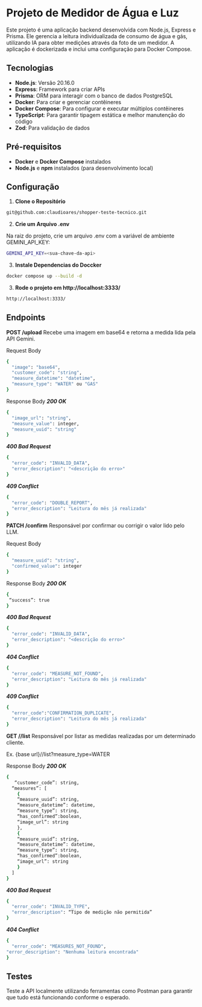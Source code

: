 # Projeto de Medidor de Água e Luz

Este projeto é uma aplicação backend desenvolvida com Node.js, Express e Prisma. Ele gerencia a leitura individualizada de consumo de água e gás, utilizando IA para obter medições através da foto de um medidor. A aplicação é dockerizada e inclui uma configuração para Docker Compose.

## Tecnologias

- **Node.js**: Versão 20.16.0
- **Express**: Framework para criar APIs
- **Prisma**: ORM para interagir com o banco de dados PostgreSQL
- **Docker**: Para criar e gerenciar contêineres
- **Docker Compose**: Para configurar e executar múltiplos contêineres
- **TypeScript**: Para garantir tipagem estática e melhor manutenção do código
- **Zod**: Para validação de dados

## Pré-requisitos

- **Docker** e **Docker Compose** instalados
- **Node.js** e **npm** instalados (para desenvolvimento local)

## Configuração

1. **Clone o Repositório**

```bash
git@github.com:claudioares/shopper-teste-tecnico.git
```
2. **Crie um Arquivo .env**

Na raiz do projeto, crie um arquivo .env com a variável de ambiente GEMINI_API_KEY:
```bash
GEMINI_API_KEY=<sua-chave-da-api>
```
3. **Instale Dependencias do Doccker**

```bash
docker compose up --build -d
```
3. **Rode o projeto em http://localhost:3333/**

```bash
http://localhost:3333/
```
## Endpoints

**POST /upload**
Recebe uma imagem em base64 e retorna a medida lida pela API Gemini.

Request Body
```bash
{
  "image": "base64",
  "customer_code": "string",
  "measure_datetime": "datetime",
  "measure_type": "WATER" ou "GAS"
}
```
Response Body
***200 OK***
```bash
{
  "image_url": "string",
  "measure_value": integer,
  "measure_uuid": "string"
}
```

***400 Bad Request***
```bash
{
  "error_code": "INVALID_DATA",
  "error_description": "<descrição do erro>"
}
```

***409 Conflict***
```bash
{
  "error_code": "DOUBLE_REPORT",
  "error_description": "Leitura do mês já realizada"
}
```

**PATCH /confirm**
Responsável por confirmar ou corrigir o valor lido pelo LLM.

Request Body
```bash
{
  "measure_uuid": "string",
  "confirmed_value": integer
}
```
Response Body
***200 OK***
```bash
{
 “success”: true
}
```

***400 Bad Request***
```bash
{
  "error_code": "INVALID_DATA",
  "error_description": "<descrição do erro>"
}
```

***404 Conflict***
```bash
{
  "error_code": "MEASURE_NOT_FOUND",
  "error_description": "Leitura do mês já realizada"
}
```

***409 Conflict***
```bash
{
  "error_code":"CONFIRMATION_DUPLICATE",
  "error_description": "Leitura do mês já realizada"
}
```

**GET /<customer code>/list**
Responsável por listar as medidas realizadas por um determinado cliente.

Ex. {base url}/<customer code>/list?measure_type=WATER

Response Body
***200 OK***
```bash
{
   “customer_code”: string,
  “measures”: [
    {
    “measure_uuid”: string,
    “measure_datetime”: datetime,
    “measure_type”: string,
    “has_confirmed”:boolean,
    “image_url”: string
    },
    {
    “measure_uuid”: string,
    “measure_datetime”: datetime,
    “measure_type”: string,
    “has_confirmed”:boolean,
    “image_url”: string
    }
  ]
}
```

***400 Bad Request***
```bash
{
  "error_code": "INVALID_TYPE",
  "error_description": “Tipo de medição não permitida”
}
```

***404 Conflict***
```bash
{
  "error_code": "MEASURES_NOT_FOUND",
"error_description": "Nenhuma leitura encontrada"
}
```


## Testes
Teste a API localmente utilizando ferramentas como Postman para garantir que tudo está funcionando conforme o esperado.

